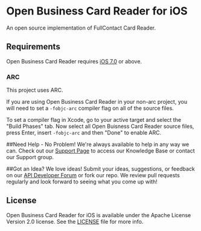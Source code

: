 Open Business Card Reader for iOS
================

An open source implementation of FullContact Card Reader.

## Requirements

Open Business Card Reader requires [iOS 7.0](https://developer.apple.com/library/ios/releasenotes/General/WhatsNewIniOS/Articles/iOS7.html#//apple_ref/doc/uid/TP40013162-SW1) or above.

### ARC

This project uses ARC.

If you are using Open Business Card Reader in your non-arc project, you will need to set a `-fobjc-arc` compiler flag on all of the source files. 

To set a compiler flag in Xcode, go to your active target and select the "Build Phases" tab. Now select all Open Buisness Card Reader source files, press Enter, insert `-fobjc-arc` and then "Done" to enable ARC.

##Need Help - No Problem!
We're always available to help in any way we can.  Check out our [Support Page](http://support.fullcontact.com) to access our Knowledge Base or contact our Support group.

##Got an Idea?
We love ideas!  Submit your ideas, suggestions, or feedback on our [API Developer Forum](http://support.fullcontact.com/forums/187136-api-developer-forum) or fork our repo.  We review pull requests regularly and look forward to seeing what you come up with!

## License

Open Business Card Reader for iOS is available under the Apache License Version 2.0 license. See the [LICENSE](LICENSE) file for more info.
